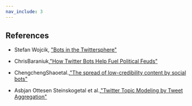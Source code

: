 ```yaml
---
nav_include: 3
---
```


## References
  * Stefan Wojcik, ["Bots in the Twittersphere"](http://www.pewinternet.org/2018/04/09/bots-in-the-twittersphere/)
  
  * ChrisBaraniuk,["How Twitter Bots Help Fuel Political Feuds"](https://www.scientificamerican.com/article/how-twitter-bots-help-fuel-political-feuds/)
  
  * ChengchengShaoetal.,["The spread of low-credibility content by social bots"](https://arxiv.org/pdf/1707.07592.pdf)
  
  * Asbjan Ottesen Steinskogetal et al.,["Twitter Topic Modeling by Tweet Aggregation"](http://www.aclweb.org/anthology/W17-0210)
 
  
